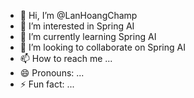 - 👋 Hi, I’m @LanHoangChamp
- 👀 I’m interested in Spring AI
- 🌱 I’m currently learning Spring AI
- 💞️ I’m looking to collaborate on Spring AI
- 📫 How to reach me ...
- 😄 Pronouns: ...
- ⚡ Fun fact: ...

<!---
LanHoangChamp/LanHoangChamp is a ✨ special ✨ repository because its `README.md` (this file) appears on your GitHub profile.
You can click the Preview link to take a look at your changes.
--->
